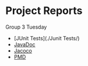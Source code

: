 
# Project Reports

 Group 3 Tuesday

* [JUnit Tests](./Junit Tests/)
* [JavaDoc](./javadoc/)
* [Jacoco](./jacoco/)
* [PMD](./pmd/main.html) 
